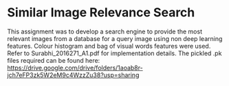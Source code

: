 # Similar Image Relevance Search

This assignment was to develop a search engine to provide the most relevant images from a database for a query image using non deep learning features. Colour histogram and bag of visual words features were used. Refer to Surabhi_2016271_A1.pdf for implementation details. The pickled .pk files required can be found here: https://drive.google.com/drive/folders/1aoab8r-jch7eFP3zk5W2eM9c4WzzZu38?usp=sharing
